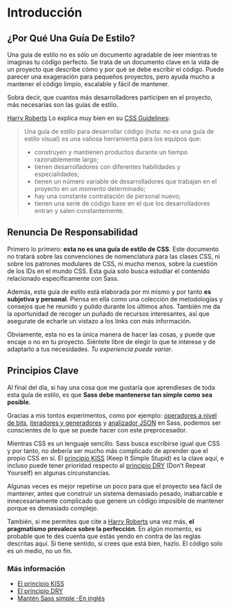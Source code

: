 
# Introducción





## ¿Por Qué Una Guía De Estilo?

Una guía de estilo no es sólo un documento agradable de leer mientras te imaginas tu código perfecto. Se trata de un documento clave en la vida de un proyecto que describe cómo y por qué se debe escribir el código. Puede parecer una exageración para pequeños proyectos, pero ayuda mucho a mantener el código limpio, escalable y fácil de mantener.

Sobra decir, que cuantos más desarrolladores participen en el proyecto, más necesarias son las guías de estilo.

[Harry Roberts](http://csswizardry.com) Lo explica muy bien en su [CSS Guidelines](http://cssguidelin.es/#the-importance-of-a-styleguide):

<blockquote>
  <p>Una guía de estilo para desarrollar código (nota: no es una guía de estilo visual) es una valiosa herramienta para los equipos que:</p>
  <ul>
    <li>construyen y mantienen productos durante un tiempo razonablemente largo;</li>
    <li>tienen desarrolladores con diferentes habilidades y especialidades;</li>
    <li>tienen un número variable de desarrolladores que trabajan en el proyecto en un momento determinado;</li>
    <li>hay una constante contratación de personal nuevo;</li>
    <li>tienen una serie de código base en el que los desarrolladores entran y salen constantemente.</li>
  </ul>
</blockquote>






## Renuncia De Responsabilidad

Primero lo primero: **esta no es una guía de estilo de CSS**. Este documento no tratará sobre las convenciones de nomenclatura para las clases CSS, ni sobre los patrones modulares de CSS, ni mucho menos, sobre la cuestión de los IDs en el mundo CSS. Esta guía solo busca estudiar el contenido relacionado específicamente con Sass.

Además, esta guía de estilo está elaborada por mi mismo y por tanto **es subjetiva y personal**. Piensa en ella como una colección de metodologías y consejos que he reunido y pulido durante los últimos años. También me da la oportunidad de recoger un puñado de recursos interesantes, así que asegurate de echarle un vistazo a los links con más información.

Obviamente, esta no es la única manera de hacer las cosas, y puede que encaje o no en tu proyecto. Siéntete libre de elegir lo que te interese y de adaptarlo a tus necesidades. *Tu experiencia puede variar*.






## Principios Clave

Al final del día, si hay una cosa que me gustaría que aprendieses de toda esta guía de estilo, es que **Sass debe mantenerse tan simple como sea posible**.

Gracias a mis tontos experimentos, como por ejemplo: [operadores a nivel de bits](https://github.com/HugoGiraudel/SassyBitwise), [iteradores y generadores](https://github.com/HugoGiraudel/SassyIteratorsGenerators) y [analizador JSON](https://github.com/HugoGiraudel/SassyJSON) en Sass, podemos ser conscientes de lo que se puede hacer con este preprocesador.

Mientras CSS es un lenguaje sencillo. Sass busca escribirse igual que CSS y por tanto, no debería ser mucho más complicado de aprender que el propio CSS en sí. El [principio KISS](http://es.wikipedia.org/wiki/Principio_KISS) (Keep It Simple Stupid) es la clave aquí, e incluso puede tener prioridad respecto al [principio DRY](http://es.wikipedia.org/wiki/No_te_repitas) (Don’t Repeat Yourself) en algunas circunstancias.

Algunas veces es mejor repetirse un poco para que el proyecto sea fácil de mantener, antes que construir un sistema demasiado pesado, inabarcable e innecesariamente complicado que genere un código imposible de mantener porque es demasiado complejo.

También, si me permites que cite a [Harry Roberts](https://csswizardry.com) una vez más, **el pragmatismo prevalece sobre la perfección**. En algún momento, es probable que te des cuenta que estás yendo en contra de las reglas descritas aquí. Si tiene sentido, si crees que está bien, hazlo. El código solo es un medio, no un fin.



### Más información

* [El principio KISS](http://es.wikipedia.org/wiki/Principio_KISS)
* [El principio DRY](http://es.wikipedia.org/wiki/No_te_repitas)
* [Mantén Sass simple -En inglés](http://www.sitepoint.com/keep-sass-simple/)
